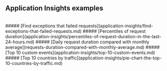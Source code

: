 ## Application Insights examples
<br/>
##### [Find exceptions that failed requests](application-insights/find-exceptions-that-failed-requests.md)
##### [Percentiles of request duration](application-insights/percentiles-of-request-duration-in-the-last-24-hours.md)
##### [Daily request duration compared with monthly average](requests-duration-compared-with-monthly-average.md)
##### [Top 10 custom events](application-insights/top-10-custom-events.md)
##### [Top 10 countries by traffic](application-insights/pie-chart-the-top-10-countries-by-traffic.md)
